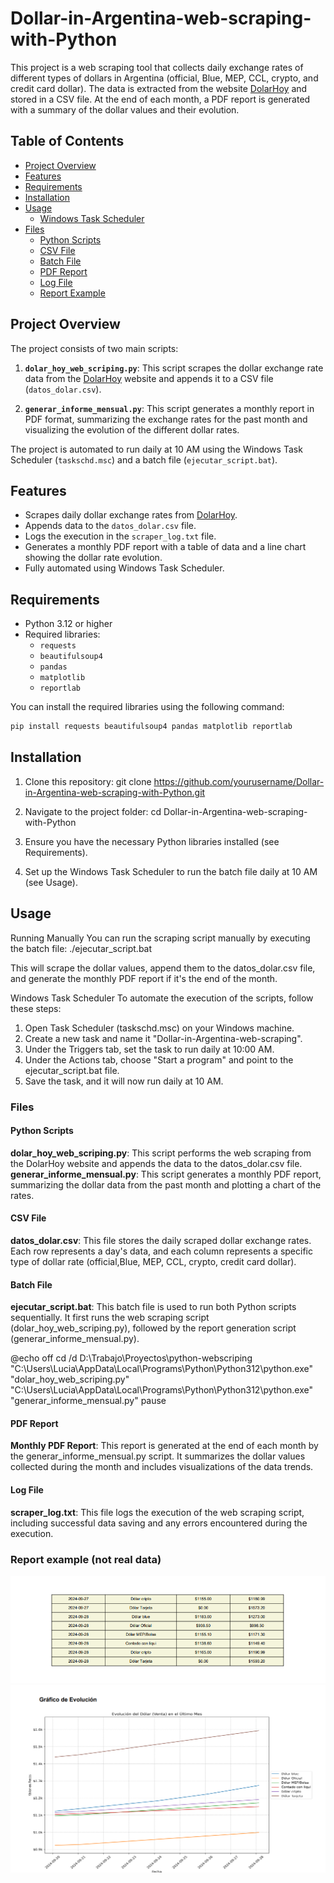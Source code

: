 # Dollar-in-Argentina-web-scraping-with-Python

This project is a web scraping tool that collects daily exchange rates of different types of dollars in Argentina (official, Blue, MEP, CCL, crypto, and credit card dollar). The data is extracted from the website [DolarHoy](https://dolarhoy.com/) and stored in a CSV file. At the end of each month, a PDF report is generated with a summary of the dollar values and their evolution.

## Table of Contents
- [Project Overview](#project-overview)
- [Features](#features)
- [Requirements](#requirements)
- [Installation](#installation)
- [Usage](#usage)
  - [Windows Task Scheduler](#windows-task-scheduler)
- [Files](#files)
  - [Python Scripts](#python-scripts)
  - [CSV File](#csv-file)
  - [Batch File](#batch-file)
  - [PDF Report](#pdf-report)
  - [Log File](#log-file)
  - [Report Example](#log-file)


## Project Overview

The project consists of two main scripts:

1. **`dolar_hoy_web_scriping.py`**: This script scrapes the dollar exchange rate data from the [DolarHoy](https://dolarhoy.com/) website and appends it to a CSV file (`datos_dolar.csv`).
   
2. **`generar_informe_mensual.py`**: This script generates a monthly report in PDF format, summarizing the exchange rates for the past month and visualizing the evolution of the different dollar rates.

The project is automated to run daily at 10 AM using the Windows Task Scheduler (`taskschd.msc`) and a batch file (`ejecutar_script.bat`).

## Features

- Scrapes daily dollar exchange rates from [DolarHoy](https://dolarhoy.com/).
- Appends data to the `datos_dolar.csv` file.
- Logs the execution in the `scraper_log.txt` file.
- Generates a monthly PDF report with a table of data and a line chart showing the dollar rate evolution.
- Fully automated using Windows Task Scheduler.

## Requirements

- Python 3.12 or higher
- Required libraries:
  - `requests`
  - `beautifulsoup4`
  - `pandas`
  - `matplotlib`
  - `reportlab`

You can install the required libraries using the following command:

```bash
pip install requests beautifulsoup4 pandas matplotlib reportlab
```
## Installation
1. Clone this repository:
git clone https://github.com/yourusername/Dollar-in-Argentina-web-scraping-with-Python.git

2. Navigate to the project folder:
cd Dollar-in-Argentina-web-scraping-with-Python

3. Ensure you have the necessary Python libraries installed (see Requirements).
4. Set up the Windows Task Scheduler to run the batch file daily at 10 AM (see Usage).

## Usage
Running Manually
You can run the scraping script manually by executing the batch file:
./ejecutar_script.bat

This will scrape the dollar values, append them to the datos_dolar.csv file, and generate the monthly PDF report if it's the end of the month.

Windows Task Scheduler
To automate the execution of the scripts, follow these steps:

1. Open Task Scheduler (taskschd.msc) on your Windows machine.
2. Create a new task and name it "Dollar-in-Argentina-web-scraping".
3. Under the Triggers tab, set the task to run daily at 10:00 AM.
4. Under the Actions tab, choose "Start a program" and point to the ejecutar_script.bat file.
5. Save the task, and it will now run daily at 10 AM.

### Files
#### Python Scripts
**dolar_hoy_web_scriping.py**: This script performs the web scraping from the DolarHoy website and appends the data to the datos_dolar.csv file.
**generar_informe_mensual.py**: This script generates a monthly PDF report, summarizing the dollar data from the past month and plotting a chart of the rates.

#### CSV File
**datos_dolar.csv**: This file stores the daily scraped dollar exchange rates. Each row represents a day's data, and each column represents a specific type of dollar rate (official,Blue, MEP, CCL, crypto, credit card dollar).

#### Batch File
**ejecutar_script.bat**: This batch file is used to run both Python scripts sequentially. It first runs the web scraping script (dolar_hoy_web_scriping.py), followed by the report generation script (generar_informe_mensual.py).

@echo off
cd /d D:\Trabajo\Proyectos\python-webscriping
"C:\Users\Lucia\AppData\Local\Programs\Python\Python312\python.exe" "dolar_hoy_web_scriping.py"
"C:\Users\Lucia\AppData\Local\Programs\Python\Python312\python.exe" "generar_informe_mensual.py"
pause

#### PDF Report
**Monthly PDF Report**: This report is generated at the end of each month by the generar_informe_mensual.py script. It summarizes the dollar values collected during the month and includes visualizations of the data trends.

#### Log File
**scraper_log.txt**: This file logs the execution of the web scraping script, including successful data saving and any errors encountered during the execution.

### Report example (not real data)
![alt text](image-1.png)
![alt text](image.png)